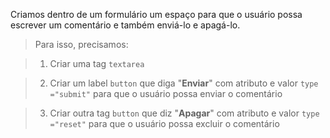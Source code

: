 Criamos dentro de um formulário um espaço para que o usuário possa escrever um comentário e também enviá-lo e apagá-lo.

> Para isso, precisamos:

> 1. Criar uma tag `textarea`

> 2. Criar um label `button` que diga "**Enviar**" com atributo e valor `type ="submit"` para que o usuário possa enviar o comentário
  
> 3. Criar outra tag `button` que diz "**Apagar**" com atributo e valor `type ="reset"` para que o usuário possa excluir o comentário
